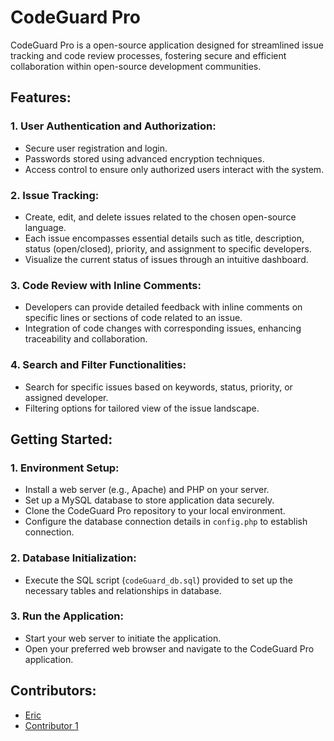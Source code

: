 # CodeGuard Pro

CodeGuard Pro is a open-source application designed for streamlined issue tracking and code review processes, fostering secure and efficient collaboration within open-source development communities.

## Features:

### 1. User Authentication and Authorization:
- Secure user registration and login.
- Passwords stored using advanced encryption techniques.
- Access control to ensure only authorized users interact with the system.

### 2. Issue Tracking:
- Create, edit, and delete issues related to the chosen open-source language.
- Each issue encompasses essential details such as title, description, status (open/closed), priority, and assignment to specific developers.
- Visualize the current status of issues through an intuitive dashboard.

### 3. Code Review with Inline Comments:
- Developers can provide detailed feedback with inline comments on specific lines or sections of code related to an issue.
- Integration of code changes with corresponding issues, enhancing traceability and collaboration.

### 4. Search and Filter Functionalities:
- Search for specific issues based on keywords, status, priority, or assigned developer.
- Filtering options for tailored view of the issue landscape.

## Getting Started:

### 1. Environment Setup:
- Install a web server (e.g., Apache) and PHP on your server.
- Set up a MySQL database to store application data securely.
- Clone the CodeGuard Pro repository to your local environment.
- Configure the database connection details in `config.php` to establish connection.

### 2. Database Initialization:
- Execute the SQL script (`codeGuard_db.sql`) provided to set up the necessary tables and relationships in database.

### 3. Run the Application:
- Start your web server to initiate the application.
- Open your preferred web browser and navigate to the CodeGuard Pro application.

## Contributors:

- [Eric](https://github.com/eric-spu/)
- [Contributor 1](https://github.com/nzyoka10/)



